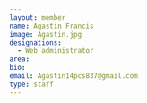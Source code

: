 ```yaml
---
layout: member
name: Agastin Francis 
image: Agastin.jpg
designations: 
  - Web administrator
area:
bio:
email: Agastin14pcs837@gmail.com
type: staff
---
```

